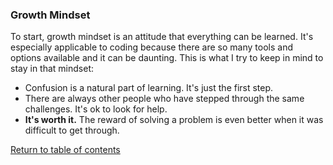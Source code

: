 ### Growth Mindset

To start, growth mindset is an attitude that everything can be learned. It's especially applicable to coding because there are so many tools and options available and it can be daunting. This is what I try to keep in mind to stay in that mindset:
  - Confusion is a natural part of learning. It's just the first step.
  - There are always other people who have stepped through the same challenges. It's ok to look for help.
  - **It's worth it.** The reward of solving a problem is even better when it was difficult to get through.

[Return to table of contents](README.md)